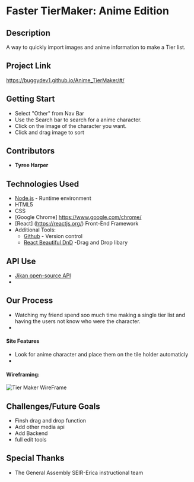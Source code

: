 # Faster TierMaker: Anime Edition


## Description
A way to quickly import images and anime information to make a Tier list.


## Project Link
https://buggydev1.github.io/Anime_TierMaker/#/

## Getting Start
* Select "Other" from Nav Bar
* Use the Search bar to search for a anime character.
* Click on the image of the character you want.
* Click and drag image to sort  
## Contributors
* **Tyree Harper** 

## Technologies Used
* [Node.js](https://nodejs.org/en/) - Runtime environment
* HTML5
* CSS
* [Google Chrome] https://www.google.com/chrome/ 
* [React] (https://reactjs.org/) Front-End Framework
* Additional Tools: 
  * [Github](https://github.com/) - Version control
  * [React Beautiful DnD](https://react-dnd.github.io/react-dnd/docs/overview) -Drag and Drop libary
    
## API Use
* [Jikan open-source API](https://jikan.moe/)
* 
## Our Process
* Watching my friend spend soo much time making a single tier list and having the users not know who were the character. 
* 
#### Site Features
*  Look for anime character and place them on the tile holder automaticly
*  
#### Wireframing:
![Tier Maker WireFrame](https://i.imgur.com/EFi9upo.png)


## Challenges/Future Goals
* Finsh drag and drop function
* Add other media api 
* Add Backend
* full edit tools



## Special Thanks
* The General Assembly SEIR-Erica instructional team
